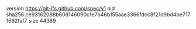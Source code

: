 version https://git-lfs.github.com/spec/v1
oid sha256:ce93162088b60d146090c1e7b46b155aae3366fdcc8f21d9bd4be7171692faf7
size 44389
